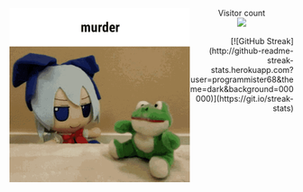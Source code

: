 <p><img src="https://github.com/programmister68/programmister68/blob/main/murder.gif" align="left" width="320px"></p>
 
<p align = "center" > 
  Visitor count<br>
  <img src="https://profile-counter.glitch.me/programmister68/count.svg" />
</p>

<p align = "right">
 [![GitHub Streak](http://github-readme-streak-stats.herokuapp.com?user=programmister68&theme=dark&background=000000)](https://git.io/streak-stats)
</p>
